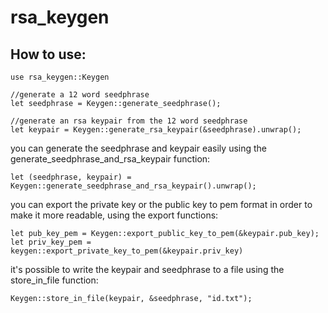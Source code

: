# rsa_keygen

## How to use:
```
use rsa_keygen::Keygen

//generate a 12 word seedphrase
let seedphrase = Keygen::generate_seedphrase();

//generate an rsa keypair from the 12 word seedphrase
let keypair = Keygen::generate_rsa_keypair(&seedphrase).unwrap();
```

you can generate the seedphrase and keypair easily using the generate_seedphrase_and_rsa_keypair function:
```
let (seedphrase, keypair) = Keygen::generate_seedphrase_and_rsa_keypair().unwrap();
```

you can export the private key or the public key to pem format in order to make it more readable, using the export functions:
```
let pub_key_pem = Keygen::export_public_key_to_pem(&keypair.pub_key);
let priv_key_pem = keygen::export_private_key_to_pem(&keypair.priv_key)
```

it's possible to write the keypair and seedphrase to a file using the store_in_file function:
```
Keygen::store_in_file(keypair, &seedphrase, "id.txt");
```
